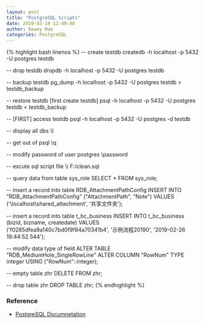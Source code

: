 ```yaml
--- 
layout: post 
title: "PostgreSQL Scripts" 
date: 2019-03-19 12:49:40 
author: Dewey Mao 
categories: PostgreSQL 
--- 
```


{% highlight bash linenos %}
-- create testdb
createdb -h localhost -p 5432 -U postgres testdb

-- drop testdb
dropdb -h localhost -p 5432 -U postgres testdb 

-- backup testdb
pg_dump -h localhost -p 5432 -U postgres testdb > testdb_backup

-- restore testdb [first create testdb]
psql -h localhost -p 5432 -U postgres testdb < testdb_backup

-- [FIRST] access testdb
psql -h localhost -p 5432 -U postgres -d testdb

-- display all dbs
\l

-- get out of psql
\q

-- modify password of user postgres
\password

-- excute sql script file
\i F:/clean.sql

-- query data from table sys_role
SELECT * FROM sys_role;

-- insert a record into table RDB_AttachmentPathConfig
INSERT INTO "RDB_AttachmentPathConfig" ("AttachmentPath", "Note") VALUES ('\\localhost\shared_attachment', '共享文件夹');

-- insert a record into table t_bc_business
INSERT INTO t_bc_business (bizid, bizname, createdate) VALUES ('f0285dfea9a140c7bd0f9f84a70341b4', '示例流程20190', '2019-02-26 19:44:52.544');

-- modify  data type of field
ALTER TABLE "RDB_MediumHole_SingleRowLine" ALTER COLUMN "RowNum" TYPE integer USING ("RowNum"::integer);

-- empty table zhr
DELETE FROM zhr;

-- drop table zhr
DROP TABLE zhr;
{% endhighlight %}

### Reference
- <a href="https://www.postgresql.org/docs/manuals/" target="_blank"> PostgreSQL Documnetation </a>